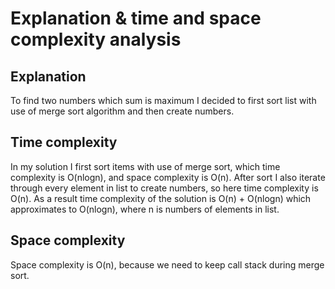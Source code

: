 # Explanation & time and space complexity analysis

## Explanation
To find two numbers which sum is maximum I decided to first sort list with use
of merge sort algorithm and then create numbers.

## Time complexity
In my solution I first sort items with use of merge sort, which time complexity is O(nlogn), 
and space complexity is O(n). After sort I also iterate through every element in list
to create numbers, so here time complexity is O(n). As a result time complexity
of the solution is O(n) + O(nlogn) which approximates to O(nlogn), where n is numbers
of elements in list.

## Space complexity
Space complexity is O(n), because we need to keep call stack during merge sort.
